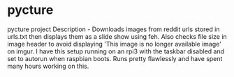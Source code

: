 # pycture
pycture project
Description - Downloads images from reddit urls stored in urls.txt then displays them as a slide show using feh. Also checks file size in image header to avoid displaying 'This image is no longer available image' on imgur. I have this setup running on an rpi3 with the taskbar disabled and set to autorun when raspbian boots. Runs pretty flawlessly and have spent many hours working on this.
